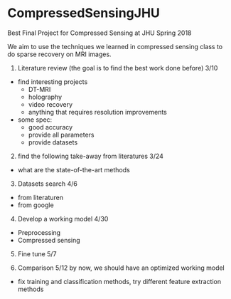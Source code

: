 # CompressedSensingJHU
Best Final Project for Compressed Sensing at JHU Spring 2018

We aim to use the techniques we learned in compressed sensing class to do sparse recovery on MRI images. 

1. Literature review (the goal is to find the best work done before) 3/10
  * find interesting projects
    - DT-MRI
    - holography
    - video recovery
    - anything that requires resolution improvements
  * some spec:
    - good accuracy
    - provide all parameters
    - provide datasets
    
2. find the following take-away from literatures 3/24
 * what are the state-of-the-art methods

3. Datasets search 4/6
 * from literaturen
 * from google  
  
4. Develop a working model  4/30
 * Preprocessing
 * Compressed sensing
  
5. Fine tune  5/7

6. Comparison 5/12
  by now, we should have an optimized working model  
 * fix training and classification methods, try different feature extraction methods
  


